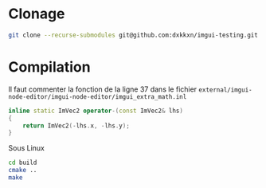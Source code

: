 # Clonage
```bash
git clone --recurse-submodules git@github.com:dxkkxn/imgui-testing.git
```
# Compilation
Il faut commenter la fonction de la ligne 37 dans le fichier `external/imgui-node-editor/imgui-node-editor/imgui_extra_math.inl`
```c++
inline static ImVec2 operator-(const ImVec2& lhs)
{
    return ImVec2(-lhs.x, -lhs.y);
}
```

Sous Linux
```bash
cd build
cmake ..
make
```

